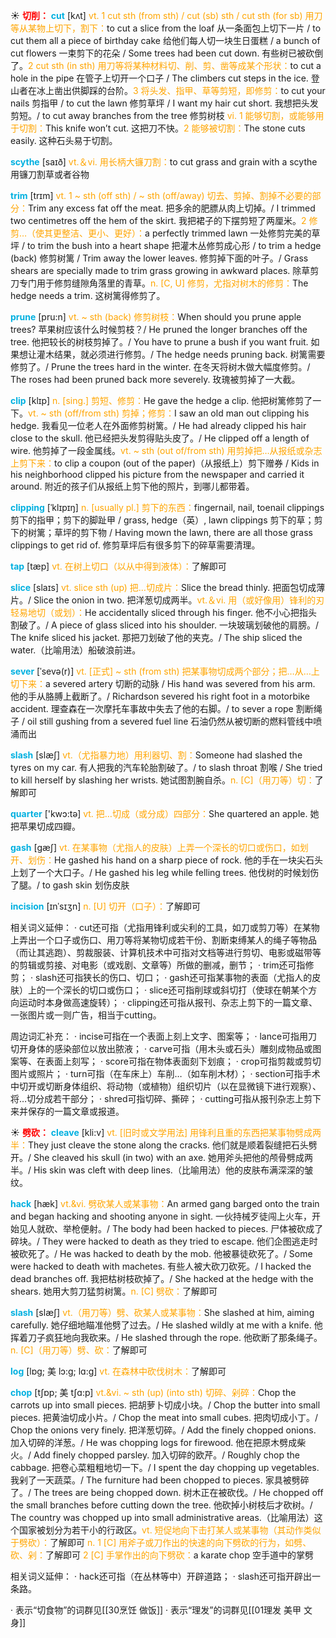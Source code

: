 ☀ <font color="red">**切削：**</font>
<font color="sky blue">**cut**</font> [kʌt] 
<font color="orange">vt. 1 cut sth (from sth) / cut (sb) sth / cut sth (for sb) 用刀等从某物上切下，割下：</font>to cut a slice from the loaf 从一条面包上切下一片 / to cut them all a piece of birthday cake 给他们每人切一块生日蛋糕 / a bunch of cut flowers 一束剪下的花朵 / Some trees had been cut down. 有些树已被砍倒了。<font color="orange">2 cut sth (in sth) 用刀等将某种材料切、削、剪、凿等成某个形状：</font>to cut a hole in the pipe 在管子上切开一个口子 / The climbers cut steps in the ice. 登山者在冰上凿出供脚踩的台阶。<font color="orange">3 将头发、指甲、草等剪短，即修剪：</font>to cut your nails 剪指甲 / to cut the lawn 修剪草坪 / I want my hair cut short. 我想把头发剪短。/ to cut away branches from the tree 修剪树枝 <font color="orange">vi. 1 能够切割，或能够用于切割：</font>This knife won’t cut. 这把刀不快。<font color="orange">2 能够被切割：</font>The stone cuts easily. 这种石头易于切割。
            
<font color="sky blue">**scythe**</font> [saɪð]
<font color="orange">vt.＆vi. 用长柄大镰刀割：</font>to cut grass and grain with a scythe 用镰刀割草或者谷物          

<font color="sky blue">**trim**</font> [trɪm]
<font color="orange">vt. 1 ~ sth (off sth) / ~ sth (off/away) 切去、剪掉、割掉不必要的部分：</font>Trim any excess fat off the meat. 把多余的肥膘从肉上切掉。/ I trimmed two centimetres off the hem of the skirt. 我把裙子的下摆剪短了两厘米。<font color="orange">2 修剪…（使其更整洁、更小、更好）：</font>a perfectly trimmed lawn 一处修剪完美的草坪 / to trim the bush into a heart shape 把灌木丛修剪成心形 / to trim a hedge (back) 修剪树篱 / Trim away the lower leaves. 修剪掉下面的叶子。/ Grass shears are specially made to trim grass growing in awkward places. 除草剪刀专门用于修剪缝隙角落里的青草。<font color="orange">n. [C, U] 修剪，尤指对树木的修剪：</font>The hedge needs a trim. 这树篱得修剪了。
           
<font color="sky blue">**prune**</font> [pru:n]
<font color="orange">vt. ~ sth (back) 修剪树枝：</font>When should you prune apple trees? 苹果树应该什么时候剪枝？/ He pruned the longer branches off the tree. 他把较长的树枝剪掉了。/ You have to prune a bush if you want fruit. 如果想让灌木结果，就必须进行修剪。/ The hedge needs pruning back. 树篱需要修剪了。/ Prune the trees hard in the winter. 在冬天将树木做大幅度修剪。/ The roses had been pruned back more severely. 玫瑰被剪掉了一大截。
           
<font color="sky blue">**clip**</font> [klɪp]
<font color="orange">n. [sing.] 剪短、修剪：</font>He gave the hedge a clip. 他把树篱修剪了一下。<font color="orange">vt. ~ sth (off/from sth) 剪掉；修剪：</font>I saw an old man out clipping his hedge. 我看见一位老人在外面修剪树篱。/ He had already clipped his hair close to the skull. 他已经把头发剪得贴头皮了。/ He clipped off a length of wire. 他剪掉了一段金属线。<font color="orange">vt. ~ sth (out of/from sth) 用剪掉把…从报纸或杂志上剪下来：</font>to clip a coupon (out of the paper)（从报纸上）剪下赠券 / Kids in his neighborhood clipped his picture from the newspaper and carried it around. 附近的孩子们从报纸上剪下他的照片，到哪儿都带着。
           
<font color="sky blue">**clipping**</font> [ˈklɪpɪŋ]
<font color="orange">n. [usually pl.] 剪下的东西：</font>fingernail, nail, toenail clippings 剪下的指甲；剪下的脚趾甲 / grass, hedge（英）, lawn clippings 剪下的草；剪下的树篱；草坪的剪下物 / Having mown the lawn, there are all those grass clippings to get rid of. 修剪草坪后有很多剪下的碎草需要清理。

<font color="sky blue">**tap**</font> [tæp] 
<font color="orange">vt. 在树上切口（以从中得到液体）：</font>了解即可

<font color="sky blue">**slice**</font> [slaɪs] 
<font color="orange">vt. slice sth (up) 把…切成片：</font>Slice the bread thinly. 把面包切成薄片。/ Slice the onion in two. 把洋葱切成两半。<font color="orange">vt.＆vi. 用（或好像用）锋利的刃轻易地切（或划）：</font>He accidentally sliced through his finger. 他不小心把指头割破了。/ A piece of glass sliced into his shoulder. 一块玻璃划破他的肩膀。/ The knife sliced his jacket. 那把刀划破了他的夹克。/ The ship sliced the water.（比喻用法）船破浪前进。

<font color="sky blue">**sever**</font> [ˈsevə(r)]
<font color="orange">vt. [正式] ~ sth (from sth) 把某事物切成两个部分；把…从…上切下来：</font>a severed artery 切断的动脉 / His hand was severed from his arm. 他的手从胳膊上截断了。/ Richardson severed his right foot in a motorbike accident. 理查森在一次摩托车事故中失去了他的右脚。/ to sever a rope 割断绳子 / oil still gushing from a severed fuel line 石油仍然从被切断的燃料管线中喷涌而出
           
<font color="sky blue">**slash**</font> [slæʃ]
<font color="orange">vt.（尤指暴力地）用利器切、割：</font>Someone had slashed the tyres on my car. 有人把我的汽车轮胎割破了。/ to slash throat 割喉 / She tried to kill herself by slashing her wrists. 她试图割腕自杀。<font color="orange">n. [C]（用刀等）切：</font>了解即可

<font color="sky blue">**quarter**</font> ['kwɔ:tə] 
<font color="orange">vt. 把…切成（或分成）四部分：</font>She quartered an apple. 她把苹果切成四瓣。
           
<font color="sky blue">**gash**</font> [gæʃ]
<font color="orange">vt. 在某事物（尤指人的皮肤）上弄一个深长的切口或伤口，如划开、划伤：</font>He gashed his hand on a sharp piece of rock. 他的手在一块尖石头上划了一个大口子。/ He gashed his leg while felling trees. 他伐树的时候划伤了腿。/ to gash skin 划伤皮肤
           
<font color="sky blue">**incision**</font> [ɪnˈsɪʒn]
<font color="orange">n. [U] 切开（口子）：</font>了解即可

相关词义延伸：
· cut还可指（尤指用锋利或尖利的工具，如刀或剪刀等）在某物上弄出一个口子或伤口、用刀等将某物切成若干份、割断束缚某人的绳子等物品（而让其逃跑）、剪裁服装、计算机技术中可指对文档等进行剪切、电影或磁带等的剪辑或剪接、对电影（或戏剧、文章等）所做的删减，删节；
· trim还可指修剪；
· slash还可指狭长的伤口、切口；
· gash还可指某事物的表面（尤指人的皮肤）上的一个深长的切口或伤口；
· slice还可指削球或斜切打（使球在朝某个方向运动时本身做高速旋转）；
· clipping还可指从报刊、杂志上剪下的一篇文章、一张图片或一则广告，相当于cutting。

周边词汇补充：
· incise可指在一个表面上刻上文字、图案等；
· lance可指用刀切开身体的感染部位以放出脓液；
· carve可指（用木头或石头）雕刻成物品或图案等、在表面上刻写；
· score可指在物体表面刻下划痕；
· crop可指剪裁或剪切图片或照片；
· turn可指（在车床上）车削…（如车削木材）；
· section可指手术中切开或切断身体组织、将动物（或植物）组织切片（以在显微镜下进行观察）、将…切分成若干部分；
· shred可指切碎、撕碎；
· cutting可指从报刊杂志上剪下来并保存的一篇文章或报道。

☀ <font color="red">**劈砍：**</font>
<font color="sky blue">**cleave**</font> [kli:v]
<font color="orange">vt. [旧时或文学用法] 用锋利且重的东西把某事物劈成两半：</font>They just cleave the stone along the cracks. 他们就是顺着裂缝把石头劈开。/ She cleaved his skull (in two) with an axe. 她用斧头把他的颅骨劈成两半。/ His skin was cleft with deep lines.（比喻用法）他的皮肤布满深深的皱纹。
           
<font color="sky blue">**hack**</font> [hæk]
<font color="orange">vt.&vi. 劈砍某人或某事物：</font>An armed gang barged onto the train and began hacking and shooting anyone in sight. 一伙持械歹徒闯上火车，开始见人就砍、举枪便射。/ The body had been hacked to pieces. 尸体被砍成了碎块。/ They were hacked to death as they tried to escape. 他们企图逃走时被砍死了。/ He was hacked to death by the mob. 他被暴徒砍死了。/ Some were hacked to death with machetes. 有些人被大砍刀砍死。/ I hacked the dead branches off. 我把枯树枝砍掉了。/ She hacked at the hedge with the shears. 她用大剪刀猛剪树篱。<font color="orange">n. [C] 劈砍：</font>了解即可
           
<font color="sky blue">**slash**</font> [slæʃ]
<font color="orange">vt.（用刀等）劈、砍某人或某事物：</font>She slashed at him, aiming carefully. 她仔细地瞄准他劈了过去。/ He slashed wildly at me with a knife. 他挥着刀子疯狂地向我砍来。/ He slashed through the rope. 他砍断了那条绳子。<font color="orange">n. [C]（用刀等）劈、砍：</font>了解即可
           
<font color="sky blue">**log**</font> [lɒg; 美 lɔ:g; lɑ:g]
<font color="orange">vt. 在森林中砍伐树木：</font>了解即可
           
<font color="sky blue">**chop**</font> [tʃɒp; 美 tʃɑ:p]
<font color="orange">vt.&vi. ~ sth (up) (into sth) 切碎、剁碎：</font>Chop the carrots up into small pieces. 把胡萝卜切成小块。/ Chop the butter into small pieces. 把黄油切成小片。/ Chop the meat into small cubes. 把肉切成小丁。/ Chop the onions very finely. 把洋葱切碎。/ Add the finely chopped onions. 加入切碎的洋葱。/ He was chopping logs for firewood. 他在把原木劈成柴火。/ Add finely chopped parsley. 加入切碎的欧芹。/ Roughly chop the cabbage. 把卷心菜粗粗地切一下。/ I spent the day chopping up vegetables. 我剁了一天蔬菜。/ The furniture had been chopped to pieces. 家具被劈碎了。/ The trees are being chopped down. 树木正在被砍伐。/ He chopped off the small branches before cutting down the tree. 他砍掉小树枝后才砍树。/ The country was chopped up into small administrative areas.（比喻用法）这个国家被划分为若干小的行政区。<font color="orange">vt. 短促地向下击打某人或某事物（其动作类似于劈砍）：</font>了解即可 <font color="orange">n. 1 [C] 用斧子或刀作出的快速的向下劈砍的行为，如劈、砍、剁：</font>了解即可 <font color="orange">2 [C] 手掌作出的向下劈砍：</font>a karate chop 空手道中的掌劈
  
相关词义延伸：
· hack还可指（在丛林等中）开辟道路；
· slash还可指开辟出一条路。

· 表示“切食物”的词群见[[30烹饪 做饭]]
· 表示“理发”的词群见[[01理发 美甲 文身]]
